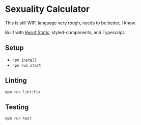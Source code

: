 # Sexuality Calculator

This is still WIP, language very rough, needs to be better, I know.

Built with [React Static](https://github.com/react-static/react-static), styled-components, and Typescript.

## Setup

- `npm install`
- `npm run start`

## Linting

`npm run lint:fix`

## Testing

`npm run test`
